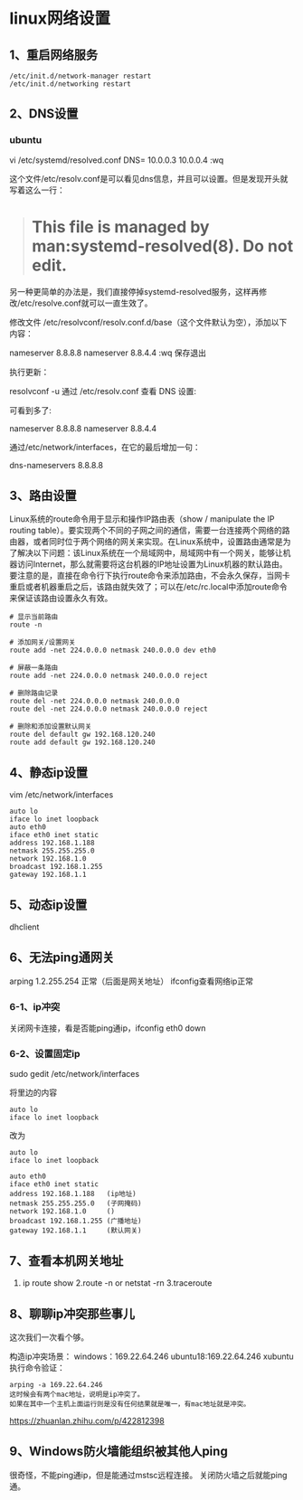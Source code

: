 # linux网络设置

## 1、重启网络服务
```
/etc/init.d/network-manager restart
/etc/init.d/networking restart
```

## 2、DNS设置
### ubuntu
vi /etc/systemd/resolved.conf
DNS= 10.0.0.3 10.0.0.4
:wq

这个文件/etc/resolv.conf是可以看见dns信息，并且可以设置。但是发现开头就写着这么一行：
> # This file is managed by man:systemd-resolved(8). Do not edit.

另一种更简单的办法是，我们直接停掉systemd-resolved服务，这样再修改/etc/resolve.conf就可以一直生效了。


修改文件 /etc/resolvconf/resolv.conf.d/base（这个文件默认为空），添加以下内容：

nameserver 8.8.8.8
nameserver 8.8.4.4
:wq 保存退出

执行更新：

resolvconf -u
通过 /etc/resolv.conf 查看 DNS 设置:

可看到多了:

nameserver 8.8.8.8
nameserver  8.8.4.4


通过/etc/network/interfaces，在它的最后增加一句：

dns-nameservers 8.8.8.8 

## 3、路由设置
Linux系统的route命令用于显示和操作IP路由表（show / manipulate the IP routing table）。要实现两个不同的子网之间的通信，需要一台连接两个网络的路由器，或者同时位于两个网络的网关来实现。在Linux系统中，设置路由通常是为了解决以下问题：该Linux系统在一个局域网中，局域网中有一个网关，能够让机器访问Internet，那么就需要将这台机器的IP地址设置为Linux机器的默认路由。要注意的是，直接在命令行下执行route命令来添加路由，不会永久保存，当网卡重启或者机器重启之后，该路由就失效了；可以在/etc/rc.local中添加route命令来保证该路由设置永久有效。

```
# 显示当前路由
route -n

# 添加网关/设置网关
route add -net 224.0.0.0 netmask 240.0.0.0 dev eth0

# 屏蔽一条路由
route add -net 224.0.0.0 netmask 240.0.0.0 reject

# 删除路由记录
route del -net 224.0.0.0 netmask 240.0.0.0
route del -net 224.0.0.0 netmask 240.0.0.0 reject

# 删除和添加设置默认网关
route del default gw 192.168.120.240
route add default gw 192.168.120.240
```

## 4、静态ip设置
vim /etc/network/interfaces
```
auto lo
iface lo inet loopback
auto eth0
iface eth0 inet static
address 192.168.1.188
netmask 255.255.255.0
network 192.168.1.0
broadcast 192.168.1.255
gateway 192.168.1.1
```

## 5、动态ip设置
dhclient

## 6、无法ping通网关
arping 1.2.255.254 正常（后面是网关地址）
ifconfig查看网络ip正常

### 6-1、ip冲突
关闭网卡连接，看是否能ping通ip，ifconfig eth0 down

### 6-2、设置固定ip
sudo gedit /etc/network/interfaces

将里边的内容
```
auto lo
iface lo inet loopback
```
改为
```
auto lo
iface lo inet loopback

auto eth0
iface eth0 inet static
address 192.168.1.188	(ip地址)
netmask 255.255.255.0	(子网掩码)
network 192.168.1.0		()
broadcast 192.168.1.255	(广播地址)
gateway 192.168.1.1		(默认网关)
```

## 7、查看本机网关地址
1. ip route show
2.route -n or netstat -rn
3.traceroute

## 8、聊聊ip冲突那些事儿
这次我们一次看个够。

构造ip冲突场景：
windows：169.22.64.246
ubuntu18:169.22.64.246
xubuntu执行命令验证：
```
arping -a 169.22.64.246
这时候会有两个mac地址，说明是ip冲突了。
如果在其中一个主机上面运行则是没有任何结果就是唯一，有mac地址就是冲突。
```

https://zhuanlan.zhihu.com/p/422812398

## 9、Windows防火墙能组织被其他人ping
很奇怪，不能ping通ip，但是能通过mstsc远程连接。
关闭防火墙之后就能ping通。


